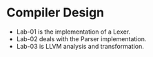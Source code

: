 # Compiler Design

- Lab-01 is the implementation of a Lexer.
- Lab-02 deals with the Parser implementation. 
- Lab-03 is LLVM analysis and transformation.



